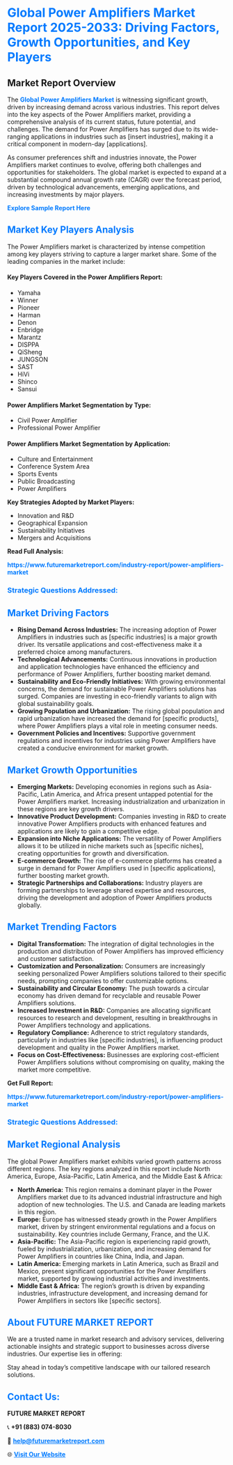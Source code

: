 <h1 style="color: #007BFF;">Global Power Amplifiers Market Report 2025-2033: Driving Factors, Growth Opportunities, and Key Players</h1>

<section id="overview">
<h2>Market Report Overview</h2>
<p>The <a href="https://www.futuremarketreport.com/industry-report/power-amplifiers-market" style="color: #007BFF; text-decoration: none;"><strong>Global Power Amplifiers Market</strong></a> is witnessing significant growth, driven by increasing demand across various industries. This report delves into the key aspects of the Power Amplifiers market, providing a comprehensive analysis of its current status, future potential, and challenges. The demand for Power Amplifiers has surged due to its wide-ranging applications in industries such as [insert industries], making it a critical component in modern-day [applications].</p>
<p>As consumer preferences shift and industries innovate, the Power Amplifiers market continues to evolve, offering both challenges and opportunities for stakeholders. The global market is expected to expand at a substantial compound annual growth rate (CAGR) over the forecast period, driven by technological advancements, emerging applications, and increasing investments by major players.</p>
</section>

<section id="overview">
<p><a href="https://www.futuremarketreport.com/request-sample/reportId=128730" style="color: #007BFF; text-decoration: none;"><strong>Explore Sample Report Here</strong></a></p>
</section>

<section id="key-players">
<h2 style="color: #007BFF;">Market Key Players Analysis</h2>
<p>The Power Amplifiers market is characterized by intense competition among key players striving to capture a larger market share. Some of the leading companies in the market include:</p>
<h4>Key Players Covered in the Power Amplifiers Report:</h4>
<ul><li>Yamaha</li><li>Winner</li><li>Pioneer</li><li>Harman</li><li>Denon</li><li>Enbridge</li><li>Marantz</li><li>DISPPA</li><li>QiSheng</li><li>JUNGSON</li><li>SAST</li><li>HiVi</li><li>Shinco</li><li>Sansui</li></ul>
<h4>Power Amplifiers Market Segmentation by Type:</h4>
<ul><li>Civil Power Amplifier</li><li>Professional Power Amplifier</li></ul>

<h4>Power Amplifiers Market Segmentation by Application:</h4>
<ul><li>Culture and Entertainment</li><li>Conference System Area</li><li>Sports Events</li><li>Public Broadcasting</li><li>Power Amplifiers</li></ul>
<p><strong>Key Strategies Adopted by Market Players:</strong></p>
<ul>
<li>Innovation and R&D</li>
<li>Geographical Expansion</li>
<li>Sustainability Initiatives</li>
<li>Mergers and Acquisitions</li>
</ul>
</section>

<section>
<p><strong>Read Full Analysis: </strong></p><a href="https://www.futuremarketreport.com/industry-report/power-amplifiers-market" style="color: #007BFF; text-decoration: none;"><strong>https://www.futuremarketreport.com/industry-report/power-amplifiers-market</strong></a>
<h3 style="color: #007BFF;">Strategic Questions Addressed:</h3>
</section>

<section id="driving-factors">
<h2 style="color: #007BFF;">Market Driving Factors</h2>
<ul>
<li><strong>Rising Demand Across Industries:</strong> The increasing adoption of Power Amplifiers in industries such as [specific industries] is a major growth driver. Its versatile applications and cost-effectiveness make it a preferred choice among manufacturers.</li>
<li><strong>Technological Advancements:</strong> Continuous innovations in production and application technologies have enhanced the efficiency and performance of Power Amplifiers, further boosting market demand.</li>
<li><strong>Sustainability and Eco-Friendly Initiatives:</strong> With growing environmental concerns, the demand for sustainable Power Amplifiers solutions has surged. Companies are investing in eco-friendly variants to align with global sustainability goals.</li>
<li><strong>Growing Population and Urbanization:</strong> The rising global population and rapid urbanization have increased the demand for [specific products], where Power Amplifiers plays a vital role in meeting consumer needs.</li>
<li><strong>Government Policies and Incentives:</strong> Supportive government regulations and incentives for industries using Power Amplifiers have created a conducive environment for market growth.</li>
</ul>
</section>

<section id="growth-opportunities">
<h2 style="color: #007BFF;">Market Growth Opportunities</h2>
<ul>
<li><strong>Emerging Markets:</strong> Developing economies in regions such as Asia-Pacific, Latin America, and Africa present untapped potential for the Power Amplifiers market. Increasing industrialization and urbanization in these regions are key growth drivers.</li>
<li><strong>Innovative Product Development:</strong> Companies investing in R&D to create innovative Power Amplifiers products with enhanced features and applications are likely to gain a competitive edge.</li>
<li><strong>Expansion into Niche Applications:</strong> The versatility of Power Amplifiers allows it to be utilized in niche markets such as [specific niches], creating opportunities for growth and diversification.</li>
<li><strong>E-commerce Growth:</strong> The rise of e-commerce platforms has created a surge in demand for Power Amplifiers used in [specific applications], further boosting market growth.</li>
<li><strong>Strategic Partnerships and Collaborations:</strong> Industry players are forming partnerships to leverage shared expertise and resources, driving the development and adoption of Power Amplifiers products globally.</li>
</ul>
</section>

<section id="trending-factors">
<h2 style="color: #007BFF;">Market Trending Factors</h2>
<ul>
<li><strong>Digital Transformation:</strong> The integration of digital technologies in the production and distribution of Power Amplifiers has improved efficiency and customer satisfaction.</li>
<li><strong>Customization and Personalization:</strong> Consumers are increasingly seeking personalized Power Amplifiers solutions tailored to their specific needs, prompting companies to offer customizable options.</li>
<li><strong>Sustainability and Circular Economy:</strong> The push towards a circular economy has driven demand for recyclable and reusable Power Amplifiers solutions.</li>
<li><strong>Increased Investment in R&D:</strong> Companies are allocating significant resources to research and development, resulting in breakthroughs in Power Amplifiers technology and applications.</li>
<li><strong>Regulatory Compliance:</strong> Adherence to strict regulatory standards, particularly in industries like [specific industries], is influencing product development and quality in the Power Amplifiers market.</li>
<li><strong>Focus on Cost-Effectiveness:</strong> Businesses are exploring cost-efficient Power Amplifiers solutions without compromising on quality, making the market more competitive.</li>
</ul>
</section>

<section>
<p><strong>Get Full Report: </strong></p><a href="https://www.futuremarketreport.com/industry-report/power-amplifiers-market" style="color: #007BFF; text-decoration: none;"><strong>https://www.futuremarketreport.com/industry-report/power-amplifiers-market</strong></a>
<h3 style="color: #007BFF;">Strategic Questions Addressed:</h3>
</section>


<section id="regional-analysis">
<h2 style="color: #007BFF;">Market Regional Analysis</h2>
<p>The global Power Amplifiers market exhibits varied growth patterns across different regions. The key regions analyzed in this report include North America, Europe, Asia-Pacific, Latin America, and the Middle East & Africa:</p>
<ul>
<li><strong>North America:</strong> This region remains a dominant player in the Power Amplifiers market due to its advanced industrial infrastructure and high adoption of new technologies. The U.S. and Canada are leading markets in this region.</li>
<li><strong>Europe:</strong> Europe has witnessed steady growth in the Power Amplifiers market, driven by stringent environmental regulations and a focus on sustainability. Key countries include Germany, France, and the U.K.</li>
<li><strong>Asia-Pacific:</strong> The Asia-Pacific region is experiencing rapid growth, fueled by industrialization, urbanization, and increasing demand for Power Amplifiers in countries like China, India, and Japan.</li>
<li><strong>Latin America:</strong> Emerging markets in Latin America, such as Brazil and Mexico, present significant opportunities for the Power Amplifiers market, supported by growing industrial activities and investments.</li>
<li><strong>Middle East & Africa:</strong> The region’s growth is driven by expanding industries, infrastructure development, and increasing demand for Power Amplifiers in sectors like [specific sectors].</li>
</ul>
</section>

<footer>
<h2 style="color: #007BFF;">About FUTURE MARKET REPORT</h2>
<p>We are a trusted name in market research and advisory services, delivering actionable insights and strategic support to businesses across diverse industries. Our expertise lies in offering:</p>

<p>Stay ahead in today’s competitive landscape with our tailored research solutions.</p>

<h2 style="color: #007BFF;">Contact Us:</h2>
<p><strong>FUTURE MARKET REPORT</strong></p>
<p>📞 <strong>+91 (883) 074-8030</strong></p>
<p>📧 <strong><a href="mailto:help@futuremarketreport.com" style="color: #007BFF;">help@futuremarketreport.com</a></strong></p>
<p>🌐 <strong><a href="https://www.futuremarketreport.com/" style="color: #007BFF;">Visit Our Website</a></strong></p>
</footer>